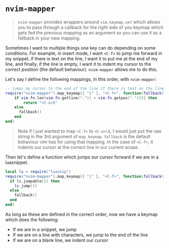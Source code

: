 # `nvim-mapper` 

> `nvim-mapper` provides wrappers around `vim.keymap.set` which allows you to
> pass through a callback for the right side of you keymap which gets fed the
> previous mapping as an argument so you can use it as a fallback in your new
> mapping.

Sometimes I want to multiple things one key can do depending on some conditions.
For example, in insert mode, I want `<C-f>` to jump me forward in my snippet, if
there is text on the line, I want it to put me at the end of my line, and
finally, if the line is empty, I want it to indent my cursor to the correct
position (the default behavour). `nvim-mapper` allows me to do this.

Let's say I define the following mappings, in this order, with `nvim-mapper`:

```lua
-- jumps my cursor to the end of the line if there is text on the line
require("nvim-mapper").map_keymap({ "i" }, "<C-f>", function(fallback)
    if vim.fn.len(vim.fn.getline(".")) > vim.fn.getpos(".")[3] then
        return "<C-o>$"
    else
      fallback()
    end
end)
```

> Note if I just wanted to map `<C-f>` to `<C-o>\$`, I would just put the raw
> string in the 3rd argument of `map_keymap`. `fallback` is the default
> behaviour vim has for using that mapping. In the case of `<C-f>`, it indents
> our cursor at the correct line in our current scope.

Then let's define a function which jumps our cursor forward if we are in a
luasnippet.

```lua
local ls = require("luasnip")
require("nvim-mapper").map_keymap({ "i" }, "<C-f>", function(fallback)
  if ls.jumpable(1) then
    ls.jump(1)
  else
    fallback()
  end
end)
```

As long as these are defined in the correct order, now we have a keymap which does the following:

- If we are in a snippet, we jump
- If we are on a line with characters, we jump to the end of the line
- If we are on a blank line, we indent our cursor 
